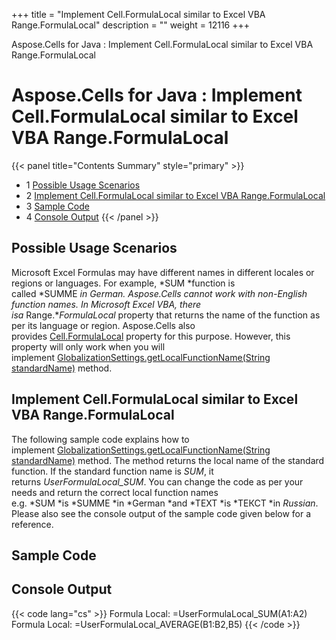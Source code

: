 +++
title = "Implement Cell.FormulaLocal similar to Excel VBA Range.FormulaLocal" 
description = "" 
weight = 12116 
+++

Aspose.Cells for Java : Implement Cell.FormulaLocal similar to Excel VBA Range.FormulaLocal  

# Aspose.Cells for Java : Implement Cell.FormulaLocal similar to Excel VBA Range.FormulaLocal


{{< panel title="Contents Summary" style="primary" >}}
*   1 [Possible Usage Scenarios](#ImplementCell.FormulaLocalsimilartoExcelVBARange.FormulaLocal-PossibleUsageScenarios)
*   2 [Implement Cell.FormulaLocal similar to Excel VBA Range.FormulaLocal](#ImplementCell.FormulaLocalsimilartoExcelVBARange.FormulaLocal-ImplementCell.FormulaLocalsimilartoExcelVBARange.FormulaLocal)
*   3 [Sample Code](#ImplementCell.FormulaLocalsimilartoExcelVBARange.FormulaLocal-SampleCode)
*   4 [Console Output](#ImplementCell.FormulaLocalsimilartoExcelVBARange.FormulaLocal-ConsoleOutput)
{{< /panel >}}
 

## Possible Usage Scenarios

Microsoft Excel Formulas may have different names in different locales or regions or languages. For example, *SUM *function is called *SUMME *in *German*. Aspose.Cells cannot work with non-English function names. In *Microsoft Excel VBA*, there isa* Range.**FormulaLocal* property that returns the name of the function as per its language or region. Aspose.Cells also provides [Cell.FormulaLocal](https://apireference.aspose.com/java/cells/com.aspose.cells/cell#FormulaLocal) property for this purpose. However, this property will only work when you will implement [GlobalizationSettings.getLocalFunctionName(String standardName)](https://apireference.aspose.com/java/cells/com.aspose.cells/globalizationsettings#getLocalFunctionName(java.lang.String)) method. 

## Implement Cell.FormulaLocal similar to Excel VBA Range.FormulaLocal

The following sample code explains how to implement [GlobalizationSettings.getLocalFunctionName(String standardName)](https://apireference.aspose.com/java/cells/com.aspose.cells/globalizationsettings#getLocalFunctionName(java.lang.String)) method. The method returns the local name of the standard function. If the standard function name is *SUM*, it returns *UserFormulaLocal\_SUM*. You can change the code as per your needs and return the correct local function names e.g. *SUM *is *SUMME *in *German *and *TEXT *is *ТЕКСТ *in *Russian*. Please also see the console output of the sample code given below for a reference.

## Sample Code

## Console Output

{{< code lang="cs" >}}
Formula Local: =UserFormulaLocal_SUM(A1:A2)
Formula Local: =UserFormulaLocal_AVERAGE(B1:B2,B5)
{{< /code >}}

